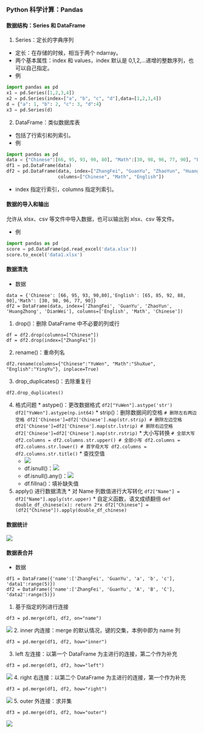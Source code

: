 ### Python 科学计算：Pandas
#### 数据结构：Series 和 DataFrame
1. Series：定长的字典序列
  * 定长：在存储的时候，相当于两个 ndarray。
  * 两个基本属性：index 和 values，index 默认是 0,1,2,...递增的整数序列，也可以自己指定。
  * 例
  ```Python
  import pandas as pd
  x1 = pd.Series([1,2,3,4])
  x2 = pd.Series(index=["a", "b", "c", "d"],data=[1,2,3,4])
  d = {"a": 1, "b": 2, "c": 3, "d":4}
  x3 = pd.Series(d)
  ```
2. DataFrame：类似数据库表
  * 包括了行索引和列索引。
  * 例
  ```Python
  import pandas as pd
  data = {"Chinese":[66, 95, 93, 90, 80], "Math":[30, 98, 96, 77, 90], "English":[65, 85, 92, 88, 90]}
  df1 = pd.DataFrame(data)
  df2 = pd.DataFrame(data, index=["ZhangFei", "GuanYu", "ZhaoYun", "HuangZhong", "DianWei"],
                     columns=["Chinese", "Math", "English"])
  ```
  * index 指定行索引，columns 指定列索引。

#### 数据的导入和输出
允许从 xlsx、csv 等文件中导入数据，也可以输出到 xlsx、csv 等文件。
* 例
```Python
import pandas as pd
score = pd.DataFrame(pd.read_excel('data.xlsx'))
score.to_excel('data1.xlsx')
```

#### 数据清洗
* 数据
```
data = {'Chinese': [66, 95, 93, 90,80],'English': [65, 85, 92, 88, 90],'Math': [30, 98, 96, 77, 90]}
df2 = DataFrame(data, index=['ZhangFei', 'GuanYu', 'ZhaoYun', 'HuangZhong', 'DianWei'], columns=['English', 'Math', 'Chinese'])
```
  1. drop()：删除 DataFrame 中不必要的列或行
  ```
  df = df2.drop(columns=["Chinese"])
  df = df2.drop(index=["ZhangFei"])
  ```
  2. rename()：重命列名
  ```
  df2.rename(columns={"Chinese":"YuWen", "Math":"ShuXue", "English":"YingYu"}, inplace=True)
  ```
  3. drop_duplicates()：去除重复行
  ```
  df2.drop_duplicates()
  ```
  4. 格式问题
    * astype()：更改数据格式
    ```
    df2["YuWen"].astype('str')
    df2["YuWen"].astype(np.int64)
    ```
    * strip()：删除数据间的空格
    ```
    # 删除左右两边空格
    df2['Chinese']=df2['Chinese'].map(str.strip)
    # 删除左边空格
    df2['Chinese']=df2['Chinese'].map(str.lstrip)
    # 删除右边空格
    df2['Chinese']=df2['Chinese'].map(str.rstrip)
    ```
    * 大小写转换
    ```
    # 全部大写
    df2.columns = df2.columns.str.upper()
    # 全部小写
    df2.columns = df2.columns.str.lower()
    # 首字母大写
    df2.columns = df2.columns.str.title()
    ```
    * 查找空值
      * ![](https://github.com/YubinLiu/GeekTime_DataAnalysis/blob/master/img/one_NaN.png)
      * df.isnull()：![](https://github.com/YubinLiu/GeekTime_DataAnalysis/blob/master/img/isnull.png)
      * df.isnull().any()：![](https://github.com/YubinLiu/GeekTime_DataAnalysis/blob/master/img/isnull_any.png)
      * df.fillna()：填补缺失值
  5. apply() 进行数据清洗
    * 对 Name 列数值进行大写转化
    ```
    df2["Name"] = df2["Name"].apply(str.upper)
    ```
    * 自定义函数，语文成绩翻倍
    ```
    def double_df_chinese(x):
        return 2*x
    df2["Chinese"] = (df2["Chinese"]).apply(double_df_chinese)
    ```

#### 数据统计
![](https://github.com/YubinLiu/GeekTime_DataAnalysis/blob/master/img/Pandas常用统计函数.jpg)

#### 数据表合并
* 数据
```
df1 = DataFrame({'name':['ZhangFei', 'GuanYu', 'a', 'b', 'c'], 'data1':range(5)})
df2 = DataFrame({'name':['ZhangFei', 'GuanYu', 'A', 'B', 'C'], 'data2':range(5)})
```
  1. 基于指定的列进行连接
  ```
  df3 = pd.merge(df1, df2, on="name")
  ```
  ![](https://github.com/YubinLiu/GeekTime_DataAnalysis/blob/master/img/按指定列合并.png)
  2. inner 内连接：merge 的默认情况，键的交集，本例中即为 name 列
  ```
  df3 = pd.merge(df1, df2, how="inner")
  ```
  3. left 左连接：以第一个 DataFrame 为主进行的连接，第二个作为补充
  ```
  df3 = pd.merge(df1, df2, how="left")
  ```
  ![](https://github.com/YubinLiu/GeekTime_DataAnalysis/blob/master/img/左连接.png)
  4. right 右连接：以第二个 DataFrame 为主进行的连接，第一个作为补充
  ```
  df3 = pd.merge(df1, df2, how="right")
  ```
  ![](https://github.com/YubinLiu/GeekTime_DataAnalysis/blob/master/img/右连接.png)
  5. outer 外连接：求并集
  ```
  df3 = pd.merge(df1, df2, how="outer")
  ```
  ![](https://github.com/YubinLiu/GeekTime_DataAnalysis/blob/master/img/外连接.png)
